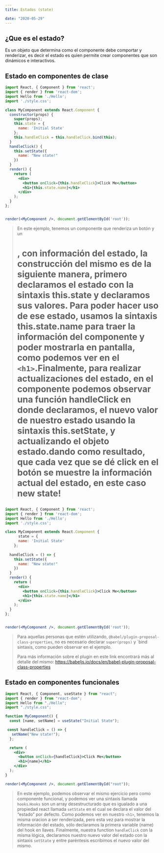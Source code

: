 ```yaml
---
title: Estados (state)

date: "2020-05-29"
---
```


## ¿Que es el estado? 

Es un objeto que determina como el componente debe comportar y renderizar, es decir el estado es quien permite crear componentes que son dinámicos e interactivos. 

## 

## Estado en componentes de clase 

```jsx
import React, { Component } from 'react';
import { render } from 'react-dom';
import Hello from './Hello';
import './style.css';

class MyComponent extends React.Component {
  constructor(props) {
    super(props);
    this.state = {
      name: 'Initial State'
    };
    this.handleClick = this.handleClick.bind(this);
  }
  handleClick() {
    this.setState({
      name: "New state!"
    })
  }
  render() {
    return (
      <div>
        <button onClick={this.handleClick}>Click Me</button>
        <h1>{this.state.name}</h1>
      </div>
    );
  }
};


render(<MyComponent />, document.getElementById('root'));
```

> En este ejemplo, tenemos un componente que renderiza un botón y un <h1>, con información del estado, la construcción del mismo es de la siguiente manera, primero declaramos el estado con la sintaxis this.state y declaramos sus valores. Para poder hacer uso de ese estado, usamos la sintaxis this.state.name para traer la información del componente y poder mostrarla en pantalla, como podemos ver en el `<h1>`.Finalmente, para realizar actualizaciones del estado, en el componente podemos observar una función handleClick en donde declaramos, el nuevo valor de nuestro estado usando la sintaxis this.setState, y actualizando el objeto estado.dando como resultado, que cada vez que se dé click en el botón se muestre la información actual del estado, en este caso new state!



```jsx
import React, { Component } from 'react';
import { render } from 'react-dom';
import Hello from './Hello';
import './style.css';

class MyComponent extends React.Component {
      state = {
      name: 'Initial State'
    };
  
  handleClick = () => {
    this.setState({
      name: "New state!"
    })
  }
  render() {
    return (
      <div>
        <button onClick={this.handleClick}>Click Me</button>
        <h1>{this.state.name}</h1>
      </div>
    );
  }
};


render(<MyComponent />, document.getElementById('root'));
```

> Para aquellas personas que estén utilizando, `@babel/plugin-proposal-class-properties`, no es necesario declarar `super(props)` y `bind sintaxis, como pueden observar en el ejemplo. 
>
> Para más información sobre el plugin en este link encontrará más al detalle del mismo: https://babeljs.io/docs/en/babel-plugin-proposal-class-properties

## 

## Estado en componentes funcionales

```jsx
import React, { Component, useState } from "react";
import { render } from "react-dom";
import Hello from "./Hello";
import "./style.css";

function MyComponent() {
  const [name, setName] = useState("Initial State");

 const handleClick = () => {
   setName("New state!");
  };

  return (
    <div>
      <button onClick={handleClick}>Click Me</button>
      <h1>{name}</h1>
    </div>
  );
}

render(<MyComponent />, document.getElementById("root"));
```

> En este ejemplo, podemos observar el mismo ejercicio pero como componente funcional, y podemos ver una sintaxis llamada `hooks`.`Hooks` son un array desestructurado que es igualado a una propiedad react llamada `setState` en el cual se declara el valor del “estado” por defecto. Como podemos ver en nuestro `<h1>`, tenemos la misma oracion a ser renderizada, pero esta vez para mostrar la información del estado, sólo declaramos la primera variable (name) del hook en llaves. Finalmente, nuestra function `handleClick` con la misma lógica, declaramos nuestro nuevo valor del estado con la sintaxis `setState` y entre paréntesis escribimos el nuevo valor del mismo. 